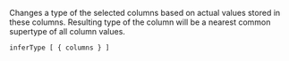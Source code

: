 [//]: # (title: inferType)

<!---IMPORT org.jetbrains.kotlinx.dataframe.samples.api.Modify-->

Changes a type of the selected columns based on actual values stored in these columns. Resulting type of the column will be a nearest common supertype of all column values.

```text
inferType [ { columns } ]
```
